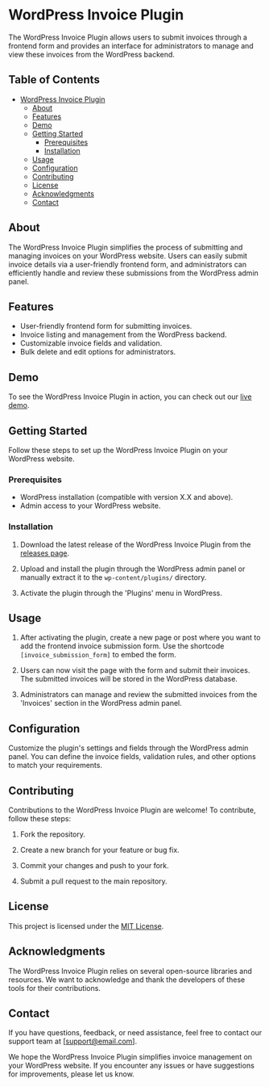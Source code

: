 # WordPress Invoice Plugin

The WordPress Invoice Plugin allows users to submit invoices through a frontend form and provides an interface for administrators to manage and view these invoices from the WordPress backend.

## Table of Contents
- [WordPress Invoice Plugin](#wordpress-invoice-plugin)
  - [About](#about)
  - [Features](#features)
  - [Demo](#demo)
  - [Getting Started](#getting-started)
    - [Prerequisites](#prerequisites)
    - [Installation](#installation)
  - [Usage](#usage)
  - [Configuration](#configuration)
  - [Contributing](#contributing)
  - [License](#license)
  - [Acknowledgments](#acknowledgments)
  - [Contact](#contact)

## About

The WordPress Invoice Plugin simplifies the process of submitting and managing invoices on your WordPress website. Users can easily submit invoice details via a user-friendly frontend form, and administrators can efficiently handle and review these submissions from the WordPress admin panel.

## Features

- User-friendly frontend form for submitting invoices.
- Invoice listing and management from the WordPress backend.
- Customizable invoice fields and validation.
- Bulk delete and edit options for administrators.

## Demo

To see the WordPress Invoice Plugin in action, you can check out our [live demo](link-to-demo).

## Getting Started

Follow these steps to set up the WordPress Invoice Plugin on your WordPress website.

### Prerequisites

- WordPress installation (compatible with version X.X and above).
- Admin access to your WordPress website.

### Installation

1. Download the latest release of the WordPress Invoice Plugin from the [releases page](link-to-releases).

2. Upload and install the plugin through the WordPress admin panel or manually extract it to the `wp-content/plugins/` directory.

3. Activate the plugin through the 'Plugins' menu in WordPress.

## Usage

1. After activating the plugin, create a new page or post where you want to add the frontend invoice submission form. Use the shortcode `[invoice_submission_form]` to embed the form.

2. Users can now visit the page with the form and submit their invoices. The submitted invoices will be stored in the WordPress database.

3. Administrators can manage and review the submitted invoices from the 'Invoices' section in the WordPress admin panel.

## Configuration

Customize the plugin's settings and fields through the WordPress admin panel. You can define the invoice fields, validation rules, and other options to match your requirements.

## Contributing

Contributions to the WordPress Invoice Plugin are welcome! To contribute, follow these steps:

1. Fork the repository.

2. Create a new branch for your feature or bug fix.

3. Commit your changes and push to your fork.

4. Submit a pull request to the main repository.

## License

This project is licensed under the [MIT License](link-to-license).

## Acknowledgments

The WordPress Invoice Plugin relies on several open-source libraries and resources. We want to acknowledge and thank the developers of these tools for their contributions.

## Contact

If you have questions, feedback, or need assistance, feel free to contact our support team at [support@email.com].


We hope the WordPress Invoice Plugin simplifies invoice management on your WordPress website. If you encounter any issues or have suggestions for improvements, please let us know.

